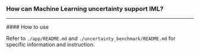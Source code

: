 ### How can Machine Learning uncertainty support IML?

---

#### How to use

Refer to `./app/README.md` and `./uncertainty_benchmark/README.md` for specific information and instruction.
